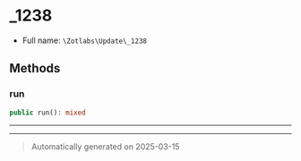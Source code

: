 
# _1238





* Full name: `\Zotlabs\Update\_1238`




## Methods


### run



```php
public run(): mixed
```












***


***
> Automatically generated on 2025-03-15

